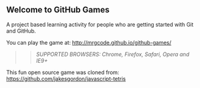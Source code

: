 ## Welcome to GitHub Games

A project based learning activity for people who are getting started with Git and GitHub.

You can play the game at: http://mrgcode.github.io/github-games/

>> _*SUPPORTED BROWSERS*: Chrome, Firefox, Safari, Opera and IE9+_

This fun open source game was cloned from: https://github.com/jakesgordon/javascript-tetris
